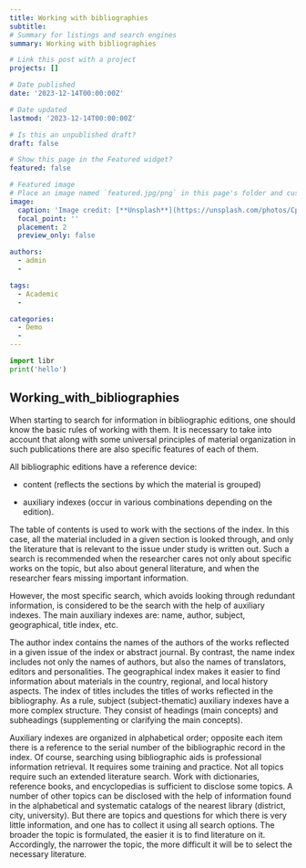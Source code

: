 ```yaml
---
title: Working with bibliographies
subtitle: 
# Summary for listings and search engines
summary: Working with bibliographies

# Link this post with a project
projects: []

# Date published
date: '2023-12-14T00:00:00Z'

# Date updated
lastmod: '2023-12-14T00:00:00Z'

# Is this an unpublished draft?
draft: false

# Show this page in the Featured widget?
featured: false

# Featured image
# Place an image named `featured.jpg/png` in this page's folder and customize its options here.
image:
  caption: 'Image credit: [**Unsplash**](https://unsplash.com/photos/CpkOjOcXdUY)'
  focal_point: ''
  placement: 2
  preview_only: false

authors:
  - admin
  - 

tags:
  - Academic
  - 

categories:
  - Demo
  - 
---
```


```python
import libr
print('hello')
```

## Working_with_bibliographies

When starting to search for information in bibliographic editions, one should know the basic rules of working with them. It is necessary to take into account that along with some universal principles of material organization in such publications there are also specific features of each of them.

All bibliographic editions have a reference device:

- content (reflects the sections by which the material is grouped)

- auxiliary indexes (occur in various combinations depending on the edition).

The table of contents is used to work with the sections of the index. In this case, all the material included in a given section is looked through, and only the literature that is relevant to the issue under study is written out. Such a search is recommended when the researcher cares not only about specific works on the topic, but also about general literature, and when the researcher fears missing important information.

However, the most specific search, which avoids looking through redundant information, is considered to be the search with the help of auxiliary indexes. The main auxiliary indexes are: name, author, subject, geographical, title index, etc.

The author index contains the names of the authors of the works reflected in a given issue of the index or abstract journal. By contrast, the name index includes not only the names of authors, but also the names of translators, editors and personalities. The geographical index makes it easier to find information about materials in the country, regional, and local history aspects. The index of titles includes the titles of works reflected in the bibliography. As a rule, subject (subject-thematic) auxiliary indexes have a more complex structure. They consist of headings (main concepts) and subheadings (supplementing or clarifying the main concepts).

Auxiliary indexes are organized in alphabetical order; opposite each item there is a reference to the serial number of the bibliographic record in the index. Of course, searching using bibliographic aids is professional information retrieval. It requires some training and practice. Not all topics require such an extended literature search. Work with dictionaries, reference books, and encyclopedias is sufficient to disclose some topics. A number of other topics can be disclosed with the help of information found in the alphabetical and systematic catalogs of the nearest library (district, city, university). But there are topics and questions for which there is very little information, and one has to collect it using all search options. The broader the topic is formulated, the easier it is to find literature on it. Accordingly, the narrower the topic, the more difficult it will be to select the necessary literature.







